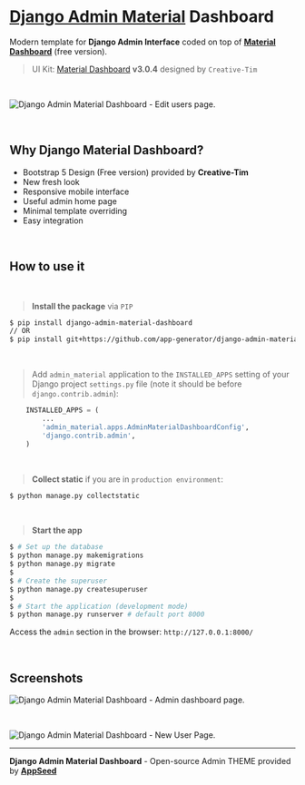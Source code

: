 # [Django Admin Material](https://pypi.org/project/django-admin-material-dashboard/) Dashboard

Modern template for **Django Admin Interface** coded on top of **[Material Dashboard](https://www.creative-tim.com/product/material-dashboard?AFFILIATE=128200)** (free version). 

> UI Kit: [Material Dashboard](https://github.com/creativetimofficial/material-dashboard) **v3.0.4** designed by `Creative-Tim`

<br />

![Django Admin Material Dashboard - Edit users page.](https://user-images.githubusercontent.com/51070104/192813418-8738c303-b550-4e2c-bb8d-281376504cf4.jpg)

<br />

## Why Django Material Dashboard?

- Bootstrap 5 Design (Free version) provided by **Creative-Tim**
- New fresh look
- Responsive mobile interface
- Useful admin home page
- Minimal template overriding
- Easy integration

<br>

## How to use it

<br />

> **Install the package** via `PIP` 

```bash
$ pip install django-admin-material-dashboard
// OR
$ pip install git+https://github.com/app-generator/django-admin-material-dashboard.git
```

<br />

> Add `admin_material` application to the `INSTALLED_APPS` setting of your Django project `settings.py` file (note it should be before `django.contrib.admin`):

```python
    INSTALLED_APPS = (
        ...
        'admin_material.apps.AdminMaterialDashboardConfig',
        'django.contrib.admin',
    )
```

<br />

> **Collect static** if you are in `production environment`:

```bash
$ python manage.py collectstatic
```

<br />

> **Start the app**

```bash
$ # Set up the database
$ python manage.py makemigrations
$ python manage.py migrate
$
$ # Create the superuser
$ python manage.py createsuperuser
$
$ # Start the application (development mode)
$ python manage.py runserver # default port 8000
```

Access the `admin` section in the browser: `http://127.0.0.1:8000/`

<br />

## Screenshots

![Django Admin Material Dashboard - Admin dashboard page.](https://user-images.githubusercontent.com/51070104/192813541-14f0eb32-fdbf-415b-ad67-07364784a133.jpg)

<br />

![Django Admin Material Dashboard - New User Page.](https://user-images.githubusercontent.com/51070104/192813655-8772ae21-b707-42a4-b2ba-15d648bf2768.jpg) 

---
**Django Admin Material Dashboard** - Open-source Admin THEME provided by **[AppSeed](https://appseed.us/)**
